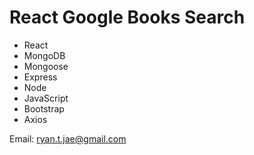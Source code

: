 # React Google Books Search



* React
* MongoDB
* Mongoose
* Express
* Node
* JavaScript
* Bootstrap
* Axios

Email: ryan.t.jae@gmail.com